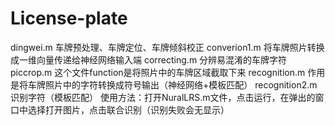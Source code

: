 # License-plate
dingwei.m  车牌预处理、车牌定位、车牌倾斜校正
converion1.m  将车牌照片转换成一维向量传递给神经网络输入端
correcting.m  分辨易混淆的车牌字符
piccrop.m  这个文件function是将照片中的车牌区域截取下来
recognition.m  作用是将车牌照片中的字符转换成符号输出（神经网络+模板匹配）
recognition2.m  识别字符（模板匹配） 
使用方法：打开NuralLRS.m文件，点击运行，在弹出的窗口中选择打开图片，点击联合识别（识别失败会无显示）
